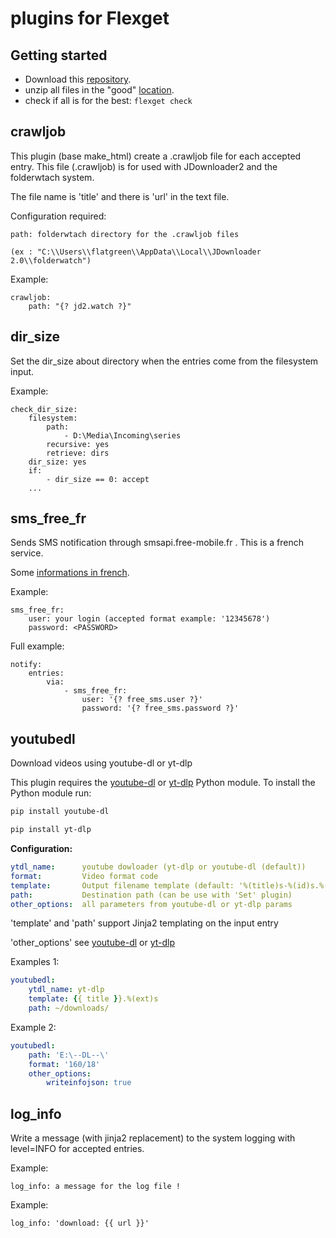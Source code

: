 # plugins for Flexget

## Getting started

- Download this [repository](https://github.com/flatgreen/flexget-plugins/archive/master.zip).
- unzip all files in the "good" [location](https://flexget.com/Plugins#third-party-plugins).
- check if all is for the best:
`flexget check`

## crawljob
This plugin (base make_html) create a .crawljob file for each accepted entry. This file (.crawljob) is for used with JDownloader2 and the folderwtach system.

The file name is 'title' and there is 'url' in the text file.

Configuration required:
```
path: folderwtach directory for the .crawljob files 

(ex : "C:\\Users\\flatgreen\\AppData\\Local\\JDownloader 2.0\\folderwatch")
````

Example:
```
crawljob:
    path: "{? jd2.watch ?}"
````


## dir_size
Set the dir_size about directory when the entries come from the filesystem input.

Example:

```
check_dir_size:
    filesystem:
    	path:
            - D:\Media\Incoming\series
        recursive: yes
        retrieve: dirs
    dir_size: yes
    if:
        - dir_size == 0: accept
	...
````

## sms_free_fr
Sends SMS notification through smsapi.free-mobile.fr . This is a french service.

Some [informations in french](https://www.freenews.fr/freenews-edition-nationale-299/free-mobile-170/nouvelle-option-notifications-par-sms-chez-free-mobile-14817).

Example:

````
sms_free_fr:
    user: your login (accepted format example: '12345678')
    password: <PASSWORD>
````
Full example:

````
notify:
    entries:
        via:
            - sms_free_fr:
                user: '{? free_sms.user ?}'
                password: '{? free_sms.password ?}'
````

## youtubedl

Download videos using youtube-dl or yt-dlp

This plugin requires the [youtube-dl](https://github.com/rg3/youtube-dl) or [yt-dlp](https://github.com/yt-dlp/yt-dlp) Python module.
To install the Python module run:
```bash
pip install youtube-dl
```
```bash
pip install yt-dlp
```

**Configuration:**

```yaml
ytdl_name:      youtube dowloader (yt-dlp or youtube-dl (default))
format:         Video format code
template:       Output filename template (default: '%(title)s-%(id)s.%(ext)s')
path:           Destination path (can be use with 'Set' plugin)
other_options:  all parameters from youtube-dl or yt-dlp params
```
'template' and 'path' support Jinja2 templating on the input entry

'other_options' see [youtube-dl](https://github.com/ytdl-org/youtube-dl/blob/master/youtube_dl/YoutubeDL.py#L141) or [yt-dlp](https://github.com/yt-dlp/yt-dlp/blob/master/yt_dlp/YoutubeDL.py#L197)

Examples 1:
```yaml
youtubedl:
    ytdl_name: yt-dlp
    template: {{ title }}.%(ext)s
    path: ~/downloads/
```

Example 2:
```yaml
youtubedl:
    path: 'E:\--DL--\'
    format: '160/18'
    other_options:
        writeinfojson: true
```

## log_info
Write a message (with jinja2 replacement) to the system logging with level=INFO for accepted entries.

Example:
````
log_info: a message for the log file !
````
Example:
````
log_info: 'download: {{ url }}'
````